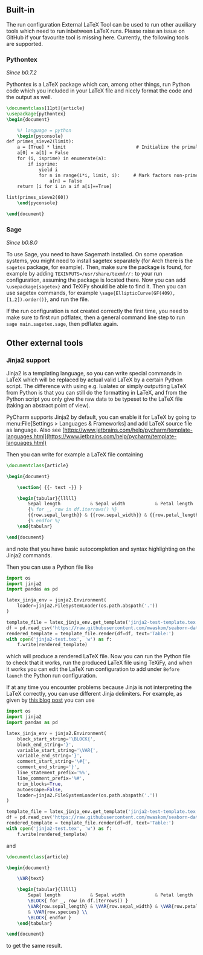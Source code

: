 ## Built-in

The run configuration External LaTeX Tool can be used to run other auxiliary tools which need to run inbetween LaTeX runs.
Please raise an issue on GitHub if your favourite tool is missing here.
Currently, the following tools are supported.

### Pythontex
_Since b0.7.2_

Pythontex is a LaTeX package which can, among other things, run Python code which you included in your LaTeX file and nicely format the code and the output as well.

```latex
\documentclass[11pt]{article}
\usepackage{pythontex}
\begin{document}

    %! language = python
    \begin{pyconsole}
def primes_sieve2(limit):
    a = [True] * limit                          # Initialize the primality list
    a[0] = a[1] = False
    for (i, isprime) in enumerate(a):
        if isprime:
            yield i
            for n in range(i*i, limit, i):     # Mark factors non-prime
                a[n] = False
    return [i for i in a if a[i]==True]

list(primes_sieve2(60))
    \end{pyconsole}

\end{document}
```

### Sage
_Since b0.8.0_

To use Sage, you need to have Sagemath installed.
On some operation systems, you might need to install sagetex separately (for Arch there is the `sagetex` package, for example).
Then, make sure the package is found, for example by adding `TEXINPUTS=/usr/share/texmf//:` to your run configuration, assuming the package is located there.
Now you can add `\usepackage{sagetex}` and TeXiFy should be able to find it.
Then you can use sagetex commands, for example `\sage{EllipticCurve(GF(409),[1,2]).order()}`, and run the file.

If the run configuration is not created correctly the first time, you need to make sure to first run pdflatex, then a general command line step to run `sage main.sagetex.sage`, then pdflatex again.

## Other external tools

### Jinja2 support

Jinja2 is a templating language, so you can write special commands in LaTeX which will be replaced by actual valid LaTeX by a certain Python script.
The difference with using e.g. lualatex or simply outputting LaTeX from Python is that you can still do the formatting in LaTeX, and from the Python script you only give the raw data to be typeset to the LaTeX file (taking an abstract point of view).

PyCharm supports Jinja2 by default, you can enable it for LaTeX by going to menu:File[Settings > Languages & Frameworks] and add LaTeX source file as language.
Also see [https://www.jetbrains.com/help/pycharm/template-languages.html](https://www.jetbrains.com/help/pycharm/template-languages.html)

Then you can write for example a LaTeX file containing

```latex
\documentclass{article}

\begin{document}

    \section{ {{- text -}} }

    \begin{tabular}{lllll}
        Sepal length           & Sepal width           & Petal length           & Petal width           & Species           \\ \hline
        {% for _, row in df.iterrows() %}
        {{row.sepal_length}} & {{row.sepal_width}} & {{row.petal_length}} & {{row.petal_width}} & {{row.species}} \\
        {% endfor %}
    \end{tabular}

\end{document}
```

and note that you have basic autocompletion and syntax highlighting on the Jinja2 commands.

Then you can use a Python file like

```python
import os
import jinja2
import pandas as pd

latex_jinja_env = jinja2.Environment(
    loader=jinja2.FileSystemLoader(os.path.abspath('.'))
)

template_file = latex_jinja_env.get_template('jinja2-test-template.tex')
df = pd.read_csv('https://raw.githubusercontent.com/mwaskom/seaborn-data/master/iris.csv').head()
rendered_template = template_file.render(df=df, text='Table:')
with open('jinja2-test.tex', 'w') as f:
    f.write(rendered_template)
```

which will produce a rendered LaTeX file.
Now you can run the Python file to check that it works, run the produced LaTeX file using TeXiFy, and when it works you can edit the LaTeX run configuration to add under `Before launch` the Python run configuration.

If at any time you encounter problems because Jinja is not interpreting the LaTeX correctly, you can use different Jinja delimiters.
For example, as given by [this blog post](https://web.archive.org/web/20121024021221/http://e6h.de/post/11/) you can use

```python
import os
import jinja2
import pandas as pd

latex_jinja_env = jinja2.Environment(
    block_start_string='\BLOCK{',
    block_end_string='}',
    variable_start_string='\VAR{',
    variable_end_string='}',
    comment_start_string='\#{',
    comment_end_string='}',
    line_statement_prefix='%%',
    line_comment_prefix='%#',
    trim_blocks=True,
    autoescape=False,
    loader=jinja2.FileSystemLoader(os.path.abspath('.'))
)

template_file = latex_jinja_env.get_template('jinja2-test-template.tex')
df = pd.read_csv('https://raw.githubusercontent.com/mwaskom/seaborn-data/master/iris.csv').head()
rendered_template = template_file.render(df=df, text='Table:')
with open('jinja2-test.tex', 'w') as f:
    f.write(rendered_template)
```

and

```latex
\documentclass{article}

\begin{document}

    \VAR{text}

    \begin{tabular}{lllll}
        Sepal length           & Sepal width           & Petal length           & Petal width           & Species           \\ \hline
        \BLOCK{ for _, row in df.iterrows() }
        \VAR{row.sepal_length} & \VAR{row.sepal_width} & \VAR{row.petal_length} & \VAR{row.petal_width}
        & \VAR{row.species} \\
        \BLOCK{ endfor }
    \end{tabular}

\end{document}
```

to get the same result.
